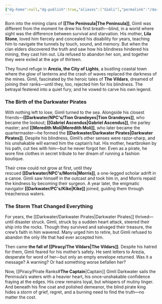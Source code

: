 ```yaml
---
{"dg-home":null,"dg-publish":true,"aliases":["Gimli"],"permalink":"/darkwater/npc-s/gimli-stone/","dgPassFrontmatter":true,"created":"2025-03-25T00:16:57.438+11:00","updated":"2025-04-06T11:00:47.038+10:00"}
---
```


Born into the mining clans of **[[The Peninsula\|The Peninsula]]**, Gimli was different from the moment he drew his first breath—blind, in a world where sight was the difference between survival and starvation. His mother, **Lila Stone**, loved him fiercely and concealed his disability for years, teaching him to navigate the tunnels by touch, sound, and memory. But when the clan elders discovered the truth and saw how his blindness hindered his mining, they cast him out. Lila refused to abandon her son, and together they were exiled at the age of thirteen.

They found refuge in **Arezia, the City of Lights**, a bustling coastal town where the glow of lanterns and the crash of waves replaced the darkness of the mines. Gimli, fascinated by the heroic tales of **The Vildars**, dreamed of joining their ranks—until they, too, rejected him for his blindness. The betrayal festered into a quiet fury, and he vowed to carve his own legend.

### **The Birth of the Darkwater Pirates**

With nothing left to lose, Gimli turned to the sea. Alongside his closest friends—**[[Darkwater/NPC's/Tion Grandeyes\|Tion Grandeyes]]**, who became the lookout; **[[Gabriel Ascendus\|Gabriel Ascendus]]**, the parley master; and **[[Meredith Moli\|Meredith Moli]]**, who later became the quartermaster—he formed the **[[Darkwater/Darkwater Pirates\|Darkwater Pirates]]**. Despite his blindness, Gimli’s other senses were razor-sharp, and his unshakable will earned him the captain’s hat. His mother, heartbroken by his path, cut ties with him—but he never forgot her. Even as a pirate, he wore fine clothes in secret tribute to her dream of running a fashion boutique.

Their crew could not grow at first, until they rescued **[[Darkwater/NPC's/Morris\|Morris]]**, a one-legged scholar adrift in a canoe. Gimli saw himself in the outcast and took him in, and Morris repaid the kindness by becoming their surgeon. A year later, the enigmatic navigator **[[Darkwater/PC's/Kíke\|Kíke]]** joined, guiding them through treacherous waters.

### **The Storm That Changed Everything**

For years, the [[Darkwater/Darkwater Pirates\|Darkwater Pirates]] thrived—until disaster struck. Gimli, struck by a sudden heart attack, steered their ship into the rocks. Though they survived and salvaged their treasure, the crew’s faith in him wavered. Many urged him to retire, but Gimli refused to abandon the only life that had ever accepted him.

Then came **the fall of [[Piracy/The Vildars\|The Vildars]]**. Despite his hatred for them, Gimli feared for his mother’s safety. He sent letters to Arezia, desperate for word of her—but only an empty envelope returned. Was it a message? A warning? Or had something worse befallen her?

Now, [[Piracy/Pirate Ranks#**The Captain**\|Captain]] Gimli Darkwater sails the Peninsula’s waters with a heavier heart, his once-unshakable confidence fraying at the edges. His crew remains loyal, but whispers of mutiny linger. And beneath his fine coat and polished demeanor, the blind pirate king hides a storm of grief, regret, and a burning need to find the truth—no matter the cost.